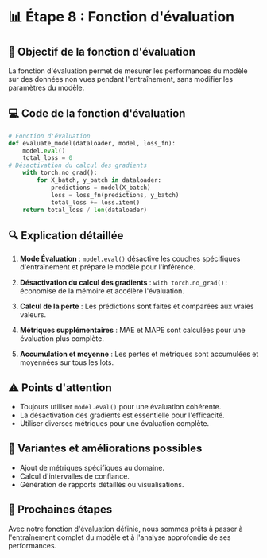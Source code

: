 # 📊 Étape 8 : Fonction d'évaluation

## 🎯 Objectif de la fonction d'évaluation

La fonction d'évaluation permet de mesurer les performances du modèle sur des données non vues pendant l'entraînement, sans modifier les paramètres du modèle.

## 💻 Code de la fonction d'évaluation

```python
# Fonction d'évaluation
def evaluate_model(dataloader, model, loss_fn):
    model.eval()
    total_loss = 0
# Désactivation du calcul des gradients
    with torch.no_grad():
        for X_batch, y_batch in dataloader:
            predictions = model(X_batch)
            loss = loss_fn(predictions, y_batch)
            total_loss += loss.item()
    return total_loss / len(dataloader)
```

## 🔍 Explication détaillée

1. **Mode Évaluation** : `model.eval()` désactive les couches spécifiques d'entraînement et prépare le modèle pour l'inférence.

2. **Désactivation du calcul des gradients** : `with torch.no_grad():` économise de la mémoire et accélère l'évaluation.

3. **Calcul de la perte** : Les prédictions sont faites et comparées aux vraies valeurs.

4. **Métriques supplémentaires** : MAE et MAPE sont calculées pour une évaluation plus complète.

5. **Accumulation et moyenne** : Les pertes et métriques sont accumulées et moyennées sur tous les lots.

## ⚠️ Points d'attention

- Toujours utiliser `model.eval()` pour une évaluation cohérente.
- La désactivation des gradients est essentielle pour l'efficacité.
- Utiliser diverses métriques pour une évaluation complète.

## 🔄 Variantes et améliorations possibles

- Ajout de métriques spécifiques au domaine.
- Calcul d'intervalles de confiance.
- Génération de rapports détaillés ou visualisations.

## 🚀 Prochaines étapes

Avec notre fonction d'évaluation définie, nous sommes prêts à passer à l'entraînement complet du modèle et à l'analyse approfondie de ses performances.
